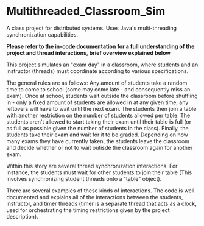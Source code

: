 # Multithreaded_Classroom_Sim
A class project for distributed systems. Uses Java's multi-threading synchronization capabilities.

<b>Please refer to the in-code documentation for a full understanding of the project and thread interactions, brief overview explained below</b>


This project simulates an "exam day" in a classroom, where students and an instructor (threads) must coordinate according to various
specifications. 

The general rules are as follows: Any amount of students take a random time to come to school (some may come late - and consequently
miss an exam). Once at school, students wait outside the classroom before shuffling in - only a fixed amount of students are allowed
in at any given time, any leftovers will have to wait until the next exam. The students then join a table with another restriction on
the number of students allowed per table. The students aren't allowed to start taking their exam until their table is full (or as
full as possible given the number of students in the class). Finally, the students take their exam and wait for it to be graded. Depending
on how many exams they have currently taken, the students leave the classroom and decide whether or not to wait outisde the classroom again
for another exam.

Within this story are several thread synchronization interactions. For instance, the students must wait for other students to join their
table (This involves synchronizing student threads onto a "table" object). 

There are several examples of these kinds of interactions. The code is well documented and explains all of the interactions between the
students, instructor, and timer threads (timer is a separate thread that acts as a clock, used for orchestrating the timing restrictions
given by the project description).
